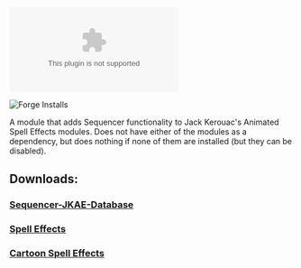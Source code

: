![Latest Release Download Count](https://img.shields.io/github/downloads/MrVauxs/Sequencer-JKAE-Database/latest/module.zip)

![Forge Installs](https://img.shields.io/badge/dynamic/json?label=Forge%20Installs&query=package.installs&suffix=%25&url=https%3A%2F%2Fforge-vtt.com%2Fapi%2Fbazaar%2Fpackage%2FSequencer-JKASE-Database&colorB=4aa94a)

A module that adds Sequencer functionality to Jack Kerouac's Animated Spell Effects modules.
Does not have either of the modules as a dependency, but does nothing if none of them are installed (but they can be disabled).
## Downloads:
### [Sequencer-JKAE-Database](https://github.com/MrVauxs/Sequencer-JKAE-Database/releases/latest/download/module.json)
### [Spell Effects](https://github.com/jackkerouac/animated-spell-effects/releases/latest/download/module.json)
### [Cartoon Spell Effects](https://github.com/jackkerouac/animated-spell-effects-cartoon/releases/latest/download/module.json)
